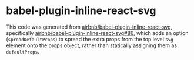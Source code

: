 # babel-plugin-inline-react-svg

This code was generated from [airbnb/babel-plugin-inline-react-svg](https://github.com/airbnb/babel-plugin-inline-react-svg), specifically [airbnb/babel-plugin-inline-react-svg#86](https://github.com/airbnb/babel-plugin-inline-react-svg/pull/86), which adds an option (`spreadDefaultProps`) to spread the extra props from the top level `svg` element onto the props object, rather than statically assigning them as `defaultProps`.
